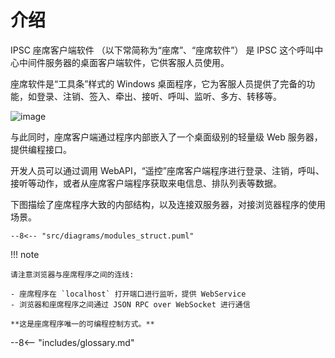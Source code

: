 # 介绍

IPSC 座席客户端软件 （以下常简称为“座席”、“座席软件”） 是 IPSC 这个呼叫中心中间件服务器的桌面客户端软件，它供客服人员使用。

座席软件是“工具条”样式的 Windows 桌面程序，它为客服人员提供了完备的功能，如登录、注销、签入、牵出、接听、呼叫、监听、多方、转移等。

![image](images/MainWindow.png)

与此同时，座席客户端通过程序内部嵌入了一个桌面级别的轻量级 Web 服务器，提供编程接口。

开发人员可以通过调用 WebAPI，“遥控”座席客户端程序进行登录、注销，呼叫、接听等动作，或者从座席客户端程序获取来电信息、排队列表等数据。

下图描绘了座席程序大致的内部结构，以及连接双服务器，对接浏览器程序的使用场景。

<!-- @import "diagrams/modules_struct.puml" -->

```plantuml format="png"
--8<-- "src/diagrams/modules_struct.puml"
```

!!! note

    请注意浏览器与座席程序之间的连线:

    - 座席程序在 `localhost` 打开端口进行监听，提供 WebService
    - 浏览器和座席程序之间通过 JSON RPC over WebSocket 进行通信

    **这是座席程序唯一的可编程控制方式。**

--8<-- "includes/glossary.md"

